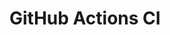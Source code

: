 # GitHub Actions CI













































































































































































































































































































































































































































































































































































































































































































































































































































































































































































































































